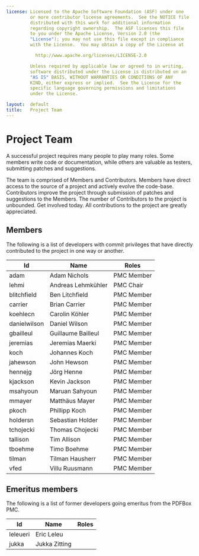 ```yaml
---
license: Licensed to the Apache Software Foundation (ASF) under one
         or more contributor license agreements.  See the NOTICE file
         distributed with this work for additional information
         regarding copyright ownership.  The ASF licenses this file
         to you under the Apache License, Version 2.0 (the
         "License"); you may not use this file except in compliance
         with the License.  You may obtain a copy of the License at

           http://www.apache.org/licenses/LICENSE-2.0

         Unless required by applicable law or agreed to in writing,
         software distributed under the License is distributed on an
         "AS IS" BASIS, WITHOUT WARRANTIES OR CONDITIONS OF ANY
         KIND, either express or implied.  See the License for the
         specific language governing permissions and limitations
         under the License.

layout:  default
title:   Project Team
---
```


# Project Team

A successful project requires many people to play many roles. Some members write code or documentation, while others are valuable as testers,
submitting patches and suggestions.

The team is comprised of Members and Contributors. Members have direct access to the source of a project and actively evolve the code-base.
Contributors improve the project through submission of patches and suggestions to the Members. The number of Contributors to the project is unbounded.
Get involved today. All contributions to the project are greatly appreciated.

## Members

The following is a list of developers with commit privileges that have directly contributed to the project in one way or another.

| Id            | Name                  | Roles      |
| ------------- | --------------------- | ---------- |
| adam          | Adam Nichols          | PMC Member |
| lehmi         | Andreas Lehmkühler    | PMC Chair  |
| blitchfield   | Ben Litchfield        | PMC Member |
| carrier       | Brian Carrier         | PMC Member |
| koehlecn      | Carolin Köhler        | PMC Member |
| danielwilson  | Daniel Wilson         | PMC Member |
| gbailleul     | Guillaume Bailleul    | PMC Member |
| jeremias      | Jeremias Maerki       | PMC Member |
| koch          | Johannes Koch         | PMC Member |
| jahewson      | John Hewson           | PMC Member |
| hennejg       | Jörg Henne            | PMC Member |
| kjackson      | Kevin Jackson         | PMC Member |
| msahyoun      | Maruan Sahyoun        | PMC Member |
| mmayer        | Matthäus Mayer        | PMC Member |
| pkoch         | Phillipp Koch         | PMC Member |
| holdersn      | Sebastian Holder      | PMC Member |
| tchojecki     | Thomas Chojecki       | PMC Member |
| tallison      | Tim Allison           | PMC Member |
| tboehme       | Timo Boehme           | PMC Member |
| tilman        | Tilman Hausherr       | PMC Member |
| vfed          | Villu Ruusmann        | PMC Member |

## Emeritus members

The following is a list of former developers going emeritus from the PDFBox PMC.

| Id            | Name                  | Roles      |
| ------------- | -------------         | ---------- |
| leleueri      | Eric Leleu            |            |
| jukka         | Jukka Zitting         |            |
